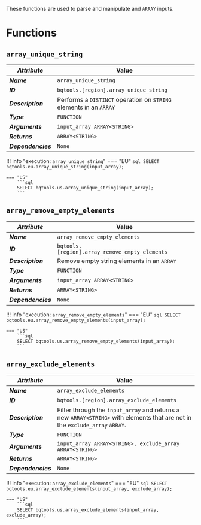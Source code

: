 These functions are used to parse and manipulate and `ARRAY` inputs.

# Functions
## **`array_unique_string`**
_**Attribute**_ | Value
--- | ---
_**Name**_ | `array_unique_string`
_**ID**_ | `bqtools.[region].array_unique_string`
_**Description**_ | Performs a `DISTINCT` operation on `STRING` elements in an `ARRAY`
_**Type**_ | `FUNCTION`
_**Arguments**_ | `input_array ARRAY<STRING>`
_**Returns**_ | `ARRAY<STRING>`
_**Dependencies**_ | `None`

!!! info "execution: `array_unique_string`"
    === "EU"
        ```sql
        SELECT bqtools.eu.array_unique_string(input_array);
        ```

    === "US"
        ```sql
        SELECT bqtools.us.array_unique_string(input_array);
        ```

## **`array_remove_empty_elements`**
_**Attribute**_ | Value
--- | ---
_**Name**_ | `array_remove_empty_elements`
_**ID**_ | `bqtools.[region].array_remove_empty_elements`
_**Description**_ | Remove empty string elements in an `ARRAY`
_**Type**_ | `FUNCTION`
_**Arguments**_ | `input_array ARRAY<STRING>`
_**Returns**_ | `ARRAY<STRING>`
_**Dependencies**_ | `None`

!!! info "execution: `array_remove_empty_elements`"
    === "EU"
        ```sql
        SELECT bqtools.eu.array_remove_empty_elements(input_array);
        ```

    === "US"
        ```sql
        SELECT bqtools.us.array_remove_empty_elements(input_array);
        ```

## **`array_exclude_elements`**
_**Attribute**_ | Value
--- | ---
_**Name**_ | `array_exclude_elements`
_**ID**_ | `bqtools.[region].array_exclude_elements`
_**Description**_ | Filter through the `input_array` and returns a new `ARRAY<STRING>` with elements that are not in the `exclude_array` `ARRAY`.
_**Type**_ | `FUNCTION`
_**Arguments**_ | `input_array ARRAY<STRING>, exclude_array ARRAY<STRING>`
_**Returns**_ | `ARRAY<STRING>`
_**Dependencies**_ | `None`

!!! info "execution: `array_exclude_elements`"
    === "EU"
        ```sql
        SELECT bqtools.eu.array_exclude_elements(input_array, exclude_array);
        ```

    === "US"
        ```sql
        SELECT bqtools.us.array_exclude_elements(input_array, exclude_array);
        ```